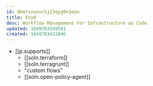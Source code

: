 ```yaml
---
id: 8hmrsnuovckj23qyg9n1epn
title: Env0
desc: Workflow Management For Infrastructure as Code
updated: 1649783569581
created: 1649783422846
---
```


- [[p.supports]]
  - [[soln.terraform]]
  - [[soln.terragrunt]]
  - "custom flows"
  - [[soln.open-policy-agent]]